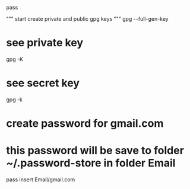 pass

"""
start 
create private and public gpg keys
"""
gpg --full-gen-key

# see private key
gpg -K

# see secret key
gpg -k

# create password for gmail.com
# this password will be save to folder ~/.password-store in folder Email
pass insert Email/gmail.com
